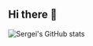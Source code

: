 ## Hi there 👋

![Sergei's GitHub stats](https://github-readme-stats.vercel.app/api?username=Merc1073&show_icons=true&theme=dark)

